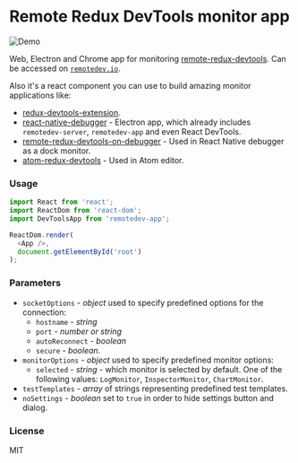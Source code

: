 Remote Redux DevTools monitor app
==================================

![Demo](https://raw.githubusercontent.com/zalmoxisus/remote-redux-devtools/master/demo.gif)

Web, Electron and Chrome app for monitoring [remote-redux-devtools](https://github.com/zalmoxisus/remote-redux-devtools). Can be accessed on [`remotedev.io`](http://remotedev.io/local).

Also it's a react component you can use to build amazing monitor applications like:

* [redux-devtools-extension](https://github.com/zalmoxisus/redux-devtools-extension).
* [react-native-debugger](https://github.com/jhen0409/react-native-debugger) - Electron app, which already includes `remotedev-server`, `remotedev-app` and even React DevTools.
* [remote-redux-devtools-on-debugger](https://github.com/jhen0409/remote-redux-devtools-on-debugger) - Used in React Native debugger as a dock monitor.
* [atom-redux-devtools](https://github.com/zalmoxisus/atom-redux-devtools) - Used in Atom editor.

### Usage

```js
import React from 'react';
import ReactDom from 'react-dom';
import DevToolsApp from 'remotedev-app';

ReactDom.render(
  <App />,
  document.getElementById('root')
);

```

### Parameters

* `socketOptions` - *object* used to specify predefined options for the connection:
  * `hostname` - *string*
  * `port` - *number or string*
  * `autoReconnect` - *boolean*
  * `secure` - *boolean*.
* `monitorOptions` - *object* used to specify predefined monitor options:
  * `selected` - *string* - which monitor is selected by default. One of the following values: `LogMonitor`, `InspectorMonitor`, `ChartMonitor`.
* `testTemplates` - *array* of strings representing predefined test templates.
* `noSettings` - *boolean* set to `true` in order to hide settings button and dialog.

### License

MIT
